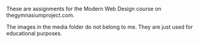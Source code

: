 These are assignments for the Modern Web Design course on thegymnasiumproject.com.

The images in the media folder do not belong to me. They are just used for educational purposes.

